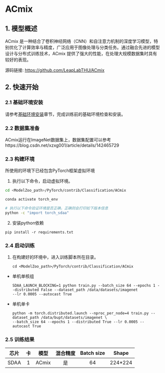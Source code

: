 # ACmix

## 1. 模型概述
ACmix 是一种结合了卷积神经网络（CNN）和自注意力机制的深度学习模型，特别优化了计算效率与精度，广泛应用于图像处理与分类任务。通过融合先进的模型设计与分布式训练技术，ACmix 提供了强大的性能，在处理大规模数据集时具有较好的表现。

源码链接: https://github.com/LeapLabTHU/ACmix

## 2. 快速开始

### 2.1 基础环境安装

请参考[基础环境安装](../../../../doc/Environment.md)章节，完成训练前的基础环境检查和安装。


### 2.2 数据集准备

ACmix运行在ImageNet数据集上，数据集配置可以参考https://blog.csdn.net/xzxg001/article/details/142465729

### 2.3 构建环境
所使用的环境下已经包含PyTorch框架虚拟环境
1. 执行以下命令，启动虚拟环境。
``` bash
cd <ModelZoo_path>/PyTorch/contrib/Classification/ACmix

conda activate torch_env

# 执行以下命令验证环境是否正确，正确则会打印如下版本信息
python -c "import torch_sdaa"
```

2. 安装python依赖
``` 
pip install -r requirements.txt
```
### 2.4 启动训练
1. 在构建好的环境中，进入训练脚本所在目录。
    ```
    cd <ModelZoo_path>/PyTorch/contrib/Classification/ACmix
    ```


- 单机单核组
    ```
  SDAA_LAUNCH_BLOCKING=1 python train.py --batch_size 64 --epochs 1 --distributed False --dataset_path /data/datasets/imagenet
  --lr 0.0005 --autocast True
    ```
- 单机单卡
    ```
   python -m torch.distributed.launch --nproc_per_node=4 train.py --dataset_path /data/bupt/datasets/imagenet \
   --batch_size 64 --epochs 1 --distributed True --lr 0.0005 --autocast True
    ```


### 2.5 训练结果

| 芯片 |卡  | 模型 |  混合精度 |Batch size|Shape| 
|:-:|:-:|:-:|:-:|:-:|:-:|
|SDAA|1| ACmix |是|64|224*224|

